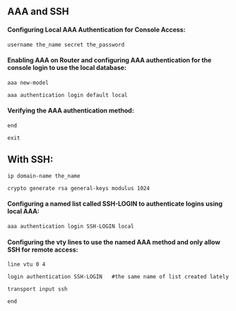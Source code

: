 ## AAA and SSH

#### Configuring Local AAA Authentication for Console Access:

```
username the_name secret the_password
```

#### Enabling AAA on Router and configuring AAA authentication for the console login to use the local database:

```
aaa new-model

aaa authentication login default local
```

#### Verifying the AAA authentication method:

```
end

exit
```

## With SSH:

```
ip domain-name the_name

crypto generate rsa general-keys modulus 1024
```

#### Configuring a named list called SSH-LOGIN to authenticate logins using local AAA:

```
aaa authentication login SSH-LOGIN local
```

#### Configuring the vty lines to use the named AAA method and only allow SSH for remote access:

```
line vtu 0 4 

login authentication SSH-LOGIN   #the same name of list created lately   

transport input ssh

end  
```
